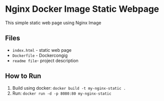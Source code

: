 # Nginx Docker Image Static Webpage
This simple static web page using Nginx Image

## Files
- `index.html` - static web page
- `Dockerfile` - Dockercongig
- `readme file`- project description

## How to Run
1. Build using docker: `docker build -t my-nginx-static .`
2. Run: `docker run -d -p 8080:80 my-nginx-static`
